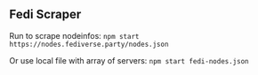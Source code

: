 ## Fedi Scraper

Run to scrape nodeinfos: ```npm start https://nodes.fediverse.party/nodes.json```

Or use local file with array of servers: ```npm start fedi-nodes.json ```
